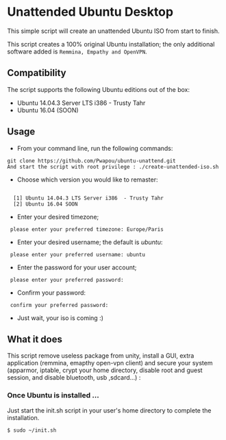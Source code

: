 # Unattended Ubuntu Desktop 

This simple script will create an unattended Ubuntu ISO from start to finish. 

This script creates a 100% original Ubuntu installation; the only additional software added is ```Remmina, Empathy and OpenVPN```. 

## Compatibility

The script supports the following Ubuntu editions out of the box:

* Ubuntu 14.04.3 Server LTS i386  - Trusty Tahr
* Ubuntu 16.04 (SOON)


## Usage

* From your command line, run the following commands:

```
git clone https://github.com/Pwapou/ubuntu-unattend.git
And start the script with root privilege : ./create-unattended-iso.sh

```

* Choose which version you would like to remaster:

```

  [1] Ubuntu 14.04.3 LTS Server i386  - Trusty Tahr
  [2] Ubuntu 16.04 SOON

```

* Enter your desired timezone;

```
 please enter your preferred timezone: Europe/Paris
```

* Enter your desired username; the default is *ubuntu*:

```
 please enter your preferred username: ubuntu
```

* Enter the password for your user account;

```
 please enter your preferred password:
```

* Confirm your password:

```
 confirm your preferred password:
```

* Just wait, your iso is coming :)

## What it does

This script remove useless package from unity, install a GUI, extra application (remmina, emapthy open-vpn client) and secure your system (apparmor, iptable, crypt your home directory, disable root and guest session, and disable bluetooth, usb ,sdcard...) :


### Once Ubuntu is installed ...

Just start the init.sh script in your user's home directory to complete the installation. 

```$ sudo ~/init.sh``` 
